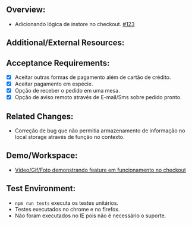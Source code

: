 <!-- NÃO DEIXE NADA DO BOILERPLATE QUE NÃO SEJA ÚTIL A DESCRIÇÃO DO SEU MR -->

## Overview:
<!-- Descrição simples do que sua feature precisa fazer. -->

- Adicionando lógica de instore no checkout. [#123](https://gitlab.com/)

## Additional/External Resources:
<!-- Links para documentação de assets ou qualquer recurso adicional se forem adicionados.

**OBS_1: Algumas features necessitam da utilização da Master Data e ou estão linkadas de alguma forma a esquemas/informações que existem fora do contexto da aplicação, nesse caso, é importante que essas informações sejam documentadas nesta parte ou em um README.md.**
 - Esse comportamento é necessário para facilitar a manutenção de código e documentação se caso a pessoa que possue o domínio da aplicação venha a se ausentar.
 - Colocar o esquema ou algum outro tipo de informação que explicite como o esquema funciona fica a critério de quem está criando a MR. O importante é que exista algum tipo de documentação a respeito.  -->

## Acceptance Requirements:
<!-- Passo a passo e quais requerimentos a sua MR precisa executar para ser aceita -->

- [x] Aceitar outras formas de pagamento além de cartão de crédito.
- [x] Aceitar pagamento em espécie.
- [x] Opção de receber o pedido em uma mesa.
- [x] Opção de aviso remoto através de E-mail/Sms sobre pedido pronto.

## Related Changes:

<!-- Alguma mudança específica que não estava prevista para ser feita, porém, foi necessária -->

- Correção de bug que não permitia armazenamento de informação no local storage através de função no contexto.

## Demo/Workspace:
<!-- Workspace ou forma simples de demonstração. -->

- [Vídeo/Gif/Foto demonstrando feature em funcionamento no checkout](https://gitlab.com/)

## Test Environment:
<!-- Como reproduzir testes unitários/integração e em quais ambientes tais testes ocorreram ou são possíveis de ser executados, se aplicável, um overview do coverage. -->

- ```npm run tests``` executa os testes unitários.
- Testes executados no chrome e no firefox.
- Não foram executados no IE pois não é necessário o suporte.